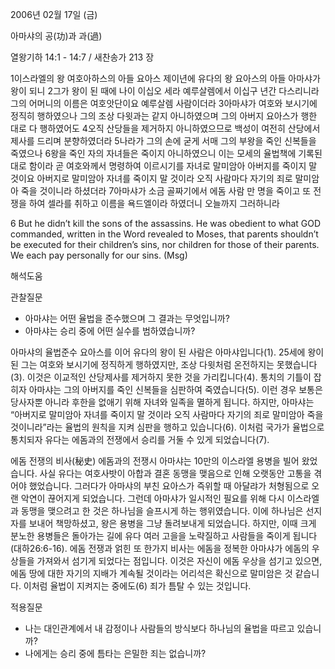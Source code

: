 2006년 02월 17일 (금)

아마샤의 공(功)과 과(過)



열왕기하 14:1 - 14:7 / 새찬송가 213 장


1이스라엘의 왕 여호아하스의 아들 요아스 제이년에 유다의 왕 요아스의 아들 아마샤가 왕이 되니 2그가 왕이 된 때에 나이 이십오 세라 예루살렘에서 이십구 년간 다스리니라 그의 어머니의 이름은 여호앗단이요 예루살렘 사람이더라 3아마샤가 여호와 보시기에 정직히 행하였으나 그의 조상 다윗과는 같지 아니하였으며 그의 아버지 요아스가 행한 대로 다 행하였어도 4오직 산당들을 제거하지 아니하였으므로 백성이 여전히 산당에서 제사를 드리며 분향하였더라 5나라가 그의 손에 굳게 서매 그의 부왕을 죽인 신복들을 죽였으나 6왕을 죽인 자의 자녀들은 죽이지 아니하였으니 이는 모세의 율법책에 기록된 대로 함이라 곧 여호와께서 명령하여 이르시기를 자녀로 말미암아 아버지를 죽이지 말 것이요 아버지로 말미암아 자녀를 죽이지 말 것이라 오직 사람마다 자기의 죄로 말미암아 죽을 것이니라 하셨더라 7아마샤가 소금 골짜기에서 에돔 사람 만 명을 죽이고 또 전쟁을 하여 셀라를 취하고 이름을 욕드엘이라 하였더니 오늘까지 그러하니라 

6 But he didn’t kill the sons of the assassins. He was obedient to what GOD commanded, written in the Word revealed to Moses, that parents shouldn’t be executed for their children’s sins, nor children for those of their parents. We each pay personally for our sins. (Msg)

해석도움





관찰질문 
- 아마샤는 어떤 율법을 준수했으며 그 결과는 무엇입니까? 
- 아마샤는 승리 중에 어떤 실수를 범하였습니까? 


아마샤의 율법준수 
요아스를 이어 유다의 왕이 된 사람은 아마샤입니다(1). 25세에 왕이 된 그는 여호와 보시기에 정직하게 행하였지만, 조상 다윗처럼 온전하지는 못했습니다(3). 이것은 이교적인 산당제사를 제거하지 못한 것을 가리킵니다(4). 통치의 기틀이 잡히자 아마샤는 그의 아버지를 죽인 신복들을 심판하여 죽였습니다(5). 이런 경우 보통은 당사자뿐 아니라 후한을 없애기 위해 자녀와 일족을 멸하게 됩니다. 하지만, 아마샤는 “아버지로 말미암아 자녀를 죽이지 말 것이라 오직 사람마다 자기의 죄로 말미암아 죽을 것이니라”라는 율법의 원칙을 지켜 심판을 행하고 있습니다(6). 이처럼 국가가 율법으로 통치되자 유다는 에돔과의 전쟁에서 승리를 거둘 수 있게 되었습니다(7). 

에돔 전쟁의 비사(秘史) 
에돔과의 전쟁시 아마샤는 10만의 이스라엘 용병을 빌어 왔었습니다. 사실 유다는 여호사밧이 아합과 결혼 동맹을 맺음으로 인해 오랫동안 고통을 겪어야 했었습니다. 그러다가 아마샤의 부친 요아스가 즉위할 때 아달랴가 처형됨으로 오랜 악연이 끊어지게 되었습니다. 그런데 아마샤가 일시적인 필요를 위해 다시 이스라엘과 동맹을 맺으려고 한 것은 하나님을 슬프시게 하는 행위였습니다. 이에 하나님은 선지자를 보내어 책망하셨고, 왕은 용병을 그냥 돌려보내게 되었습니다. 하지만, 이때 크게 분노한 용병들은 돌아가는 길에 유다 여러 고을을 노략질하고 사람들을 죽이게 됩니다(대하26:6-16). 에돔 전쟁과 얽힌 또 한가지 비사는 에돔을 정복한 아마샤가 에돔의 우상들을 가져와서 섬기게 되었다는 점입니다. 이것은 자신이 에돔 우상을 섬기고 있으면, 에돔 땅에 대한 자기의 지배가 계속될 것이라는 어리석은 확신으로 말미암은 것 같습니다. 이처럼 율법이 지켜지는 중에도(6) 죄가 틈탈 수 있는 것입니다. 


적용질문 
- 나는 대인관계에서 내 감정이나 사람들의 방식보다 하나님의 율법을 따르고 있습니까? 
- 나에게는 승리 중에 틈타는 은밀한 죄는 없습니까?